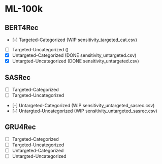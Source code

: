 # ML-100k
## BERT4Rec
- [-] Targeted-Categorized (WIP sensitivity_targeted_cat.csv)
- [ ] Targeted-Uncategorized ()
- [x] Untargeted-Categorized (DONE sensitivity_untargeted.csv)
- [x] Untargted-Uncategorized (DONE sensitivity_untargeted.csv)
## SASRec
- [ ] Targeted-Categorized 
- [ ] Targeted-Uncategorized
- [-] Untargeted-Categorized (WIP sensitivity_untargeted_sasrec.csv)
- [-] Untargted-Uncategorized (WIP sensitivity_untargeted_sasrec.csv)
## GRU4Rec
- [ ] Targeted-Categorized 
- [ ] Targeted-Uncategorized 
- [ ] Untargeted-Categorized 
- [ ] Untargted-Uncategorized
